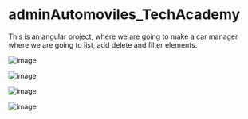 # adminAutomoviles_TechAcademy
This is an angular project, where we are going to make a car manager where we are going to list, add delete and filter elements.

![image](https://user-images.githubusercontent.com/85119836/189578937-c0e4d5f3-eb2e-41de-b61c-2894ac693c67.png)

![image](https://user-images.githubusercontent.com/85119836/192684757-0f772aa1-3e44-463b-9af8-241ab1c85e48.png)

![image](https://user-images.githubusercontent.com/85119836/189578890-4431a3de-7a68-4329-a1c0-904f1c8a85a2.png)

![image](https://user-images.githubusercontent.com/85119836/192684621-38e69b86-f84b-4047-9d7c-94a2cad89ac5.png)
